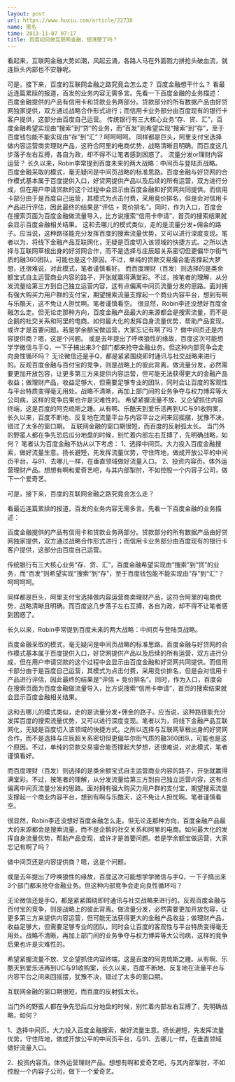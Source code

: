 ```yaml
---
layout: post
url: https://www.huxiu.com/article/22738
name: 匿名
time: 2013-11-07 07:17
title: 百度如何做互联网金融，想清楚了吗？
---
```

看起来，互联网金融大势如潮，风起云涌，各路人马在外面戮力拼抢头破血流，就连巨头内部也不安静呢。

可是，接下来，百度的互联网金融之路究竟会怎么走？ 百度金融想干什么？ 看最近连篇累牍的报道，百发的业务内容无需多言。先看一下百度金融的业务描述： 百度金融提供的产品有信用卡和贷款业务两部分。贷款部分的所有数据产品由好贷网独家提供，双方通过战略合作形式进行；而信用卡业务部分由百度现有的银行卡客户提供，这部分由百度自己运营。 传统银行有三大核心业务“存、贷、汇”，百度金融希望实现由“搜索”到“贷”的业务，而“百发”则希望实现“搜索”到“存”，至于百度钱包能不能实现由“存”到“汇”？呵呵呵呵。 同样都是巨头，阿里支付宝选择做内容运营商卖理财产品，这符合阿里的电商优势，战略清晰且明确。而百度这几步落子左右互搏，各自为政，却不得不让笔者感到困惑了。 流量分发or理财内容运营？ 长久以来，Robin李常提到百度未来的两大战略：中间页与登陆页战略。 百度金融采取的模式，毫无疑问是中间页战略的标准思路。百度金融与好贷网的合作模式基本属于百度提供入口，好贷网提供产品以及后续的所有运营，双方进行分成，但在用户申请贷款的这个过程中会显示由百度金融和好贷网共同提供。而信用卡部分由于是百度自己运营，其模式为点击付费，采用竞价排名，但是会对信用卡产品进行评估，因此最终的结果是“评估 + 竞价排名”。同时，作为入口，百度会在搜索页面为百度金融做流量导入，比方说搜索“信用卡申请”，首页的搜索结果就会显示百度金融相关结果。 这和去哪儿的模式类似，走的是流量分发+佣金的路子。应当说，这种路径能充分发挥百度的搜索流量优势，又可以进行深度变现。笔者以为，将线下金融产品互联网化，无疑是百度切入该领域的快捷方式。之所以选择与互联网草根出身的好贷网合作，而不是选择与庄辰超关系密切但更偏华尔街气质的融360团队，可能也是这个原因。不过，单纯的贷款交易撮合能否撑起大梦想，还很难说，对此模式，笔者谨慎看好。 而百度理财（百发）则选择的是类余额宝式自主运营商业内容的路子，开张就赢得满堂彩。不过，按笔者的理解，从分发流量给第三方到自己独立运营内容，这有点偏离中间页流量分发的思路。面对拥有强大购买力用户群的支付宝，期望搜索流量支撑起一个商业内容平台，想到有啊与乐酷天，这不免让人担忧啊。笔者谨慎看空。 很显然，Robin李还没想好百度金融怎么走。但无论走那种方向，百度金融产品最大的来源都会是搜索流量，而不是企鹅的社交关系和阿里的电商。如何最大化的发挥自身流量优势，帮助产品变现，或许才是首要问题。若是学余额宝做运营，大家忘记有啊了吗？ 做中间页还是内容提供商？嗯，这是个问题。 或是去年提出了呼唤狼性的缘故，百度这次可能想学学微信与手Q，一下子搞出来3个部门都来抢夺金融业务。但这种内部竞争会走向良性循环吗？ 无论微信还是手Q，都是紧紧围绕即时通讯与社交战略来进行的。反观百度金融与百付宝的竞争，则是战略上的彼此背离。做流量分发，必然需要更加开放包容，让更多第三方来提供内容运营，但可能无法获得更大的金融产品收益；做理财产品，收益足够大，但需要足够专业的团队，同时会让百度的客观性与平台特质变得毫无用处。战略不清晰，再加上部门间的业务争夺与权力博弈等大公司病，这样的竞争后果也许是灾难性的。 希望紧握流量不放、又企望抓住内容终端，这是百度的阿克琉斯之踵。从有啊、乐酷天到爱乐活再到UC与91收购案，长久以来，百度不断地、反复地在流量平台与内容平台之间来回摇摆，犹豫不决，错过了太多的窗口期。 互联网金融的窗口期很短，而百度的反射弧太长。 当门外的野蛮人都在争先恐后瓜分地盘的时候，别忙着内部左右互搏了，先明确战略，如何？ 笔者认为百度金融不妨从以下考虑： 1、选择中间页。大力投入百度金融搜索，做好流量生意。扬长避短，先发挥流量优势，守住阵地，做成开放公平的中间页平台，与91、去哪儿一样，在垂直领域做好流量入口。 2、投资内容页。体外运营理财产品。想想有啊和爱奇艺吧，与其内部掣肘，不如控股一个内容子公司，做下一个爱奇艺。

可是，接下来，百度的互联网金融之路究竟会怎么走？

看最近连篇累牍的报道，百发的业务内容无需多言。先看一下百度金融的业务描述：

百度金融提供的产品有信用卡和贷款业务两部分。贷款部分的所有数据产品由好贷网独家提供，双方通过战略合作形式进行；而信用卡业务部分由百度现有的银行卡客户提供，这部分由百度自己运营。

传统银行有三大核心业务“存、贷、汇”，百度金融希望实现由“搜索”到“贷”的业务，而“百发”则希望实现“搜索”到“存”，至于百度钱包能不能实现由“存”到“汇”？呵呵呵呵。

同样都是巨头，阿里支付宝选择做内容运营商卖理财产品，这符合阿里的电商优势，战略清晰且明确。而百度这几步落子左右互搏，各自为政，却不得不让笔者感到困惑了。

长久以来，Robin李常提到百度未来的两大战略：中间页与登陆页战略。

百度金融采取的模式，毫无疑问是中间页战略的标准思路。百度金融与好贷网的合作模式基本属于百度提供入口，好贷网提供产品以及后续的所有运营，双方进行分成，但在用户申请贷款的这个过程中会显示由百度金融和好贷网共同提供。而信用卡部分由于是百度自己运营，其模式为点击付费，采用竞价排名，但是会对信用卡产品进行评估，因此最终的结果是“评估 + 竞价排名”。同时，作为入口，百度会在搜索页面为百度金融做流量导入，比方说搜索“信用卡申请”，首页的搜索结果就会显示百度金融相关结果。

这和去哪儿的模式类似，走的是流量分发+佣金的路子。应当说，这种路径能充分发挥百度的搜索流量优势，又可以进行深度变现。笔者以为，将线下金融产品互联网化，无疑是百度切入该领域的快捷方式。之所以选择与互联网草根出身的好贷网合作，而不是选择与庄辰超关系密切但更偏华尔街气质的融360团队，可能也是这个原因。不过，单纯的贷款交易撮合能否撑起大梦想，还很难说，对此模式，笔者谨慎看好。

而百度理财（百发）则选择的是类余额宝式自主运营商业内容的路子，开张就赢得满堂彩。不过，按笔者的理解，从分发流量给第三方到自己独立运营内容，这有点偏离中间页流量分发的思路。面对拥有强大购买力用户群的支付宝，期望搜索流量支撑起一个商业内容平台，想到有啊与乐酷天，这不免让人担忧啊。笔者谨慎看空。

很显然，Robin李还没想好百度金融怎么走。但无论走那种方向，百度金融产品最大的来源都会是搜索流量，而不是企鹅的社交关系和阿里的电商。如何最大化的发挥自身流量优势，帮助产品变现，或许才是首要问题。若是学余额宝做运营，大家忘记有啊了吗？

做中间页还是内容提供商？嗯，这是个问题。

或是去年提出了呼唤狼性的缘故，百度这次可能想学学微信与手Q，一下子搞出来3个部门都来抢夺金融业务。但这种内部竞争会走向良性循环吗？

无论微信还是手Q，都是紧紧围绕即时通讯与社交战略来进行的。反观百度金融与百付宝的竞争，则是战略上的彼此背离。做流量分发，必然需要更加开放包容，让更多第三方来提供内容运营，但可能无法获得更大的金融产品收益；做理财产品，收益足够大，但需要足够专业的团队，同时会让百度的客观性与平台特质变得毫无用处。战略不清晰，再加上部门间的业务争夺与权力博弈等大公司病，这样的竞争后果也许是灾难性的。

希望紧握流量不放、又企望抓住内容终端，这是百度的阿克琉斯之踵。从有啊、乐酷天到爱乐活再到UC与91收购案，长久以来，百度不断地、反复地在流量平台与内容平台之间来回摇摆，犹豫不决，错过了太多的窗口期。

互联网金融的窗口期很短，而百度的反射弧太长。

当门外的野蛮人都在争先恐后瓜分地盘的时候，别忙着内部左右互搏了，先明确战略，如何？

1、选择中间页。大力投入百度金融搜索，做好流量生意。扬长避短，先发挥流量优势，守住阵地，做成开放公平的中间页平台，与91、去哪儿一样，在垂直领域做好流量入口。

2、投资内容页。体外运营理财产品。想想有啊和爱奇艺吧，与其内部掣肘，不如控股一个内容子公司，做下一个爱奇艺。


